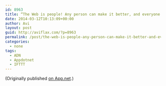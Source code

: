 ```yaml
---
id: 8963
title: “The Web is people! Any person can make it better, and everyone who does soon learns that the Web you take is equal to the Web you make.” https://www.tbray.org/ongoing/When/201x/2014/03/11/The-Web-is-25
date: 2014-03-12T10:13:09+00:00
author: Avi
layout: post
guid: http://aviflax.com/?p=8963
permalink: /post/the-web-is-people-any-person-can-make-it-better-and-everyone-who-does-soon-learns-that-the-web-you-take-is-equal-to-the-web-you-make-httpswww-tbray-orgongoingwhen201x20140-2/
categories:
  - none
tags:
  - ADN
  - Appdotnet
  - IFTTT
---
```

(Originally published [on App.net](http://alpha.app.net/aviflax/post/25262428).)
